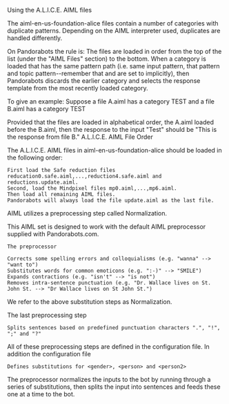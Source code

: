 Using the A.L.I.C.E. AIML files

The aiml-en-us-foundation-alice files contain a number of categories with duplicate patterns. Depending on the AIML interpreter used, duplicates are handled differently.

On Pandorabots the rule is: The files are loaded in order from the top of the list (under the "AIML Files" section) to the bottom. When a category is loaded that has the same pattern path (i.e. same input pattern, that pattern and topic pattern--remember that <that> and <topic> are set to implicitly), then Pandorabots discards the earlier category and selects the response template from the most recently loaded category.

To give an example: Suppose a file A.aiml has a category <category> <pattern>TEST</pattern> <template>This is the response from file A.</template> </category> and a file B.aiml has a category <category> <pattern>TEST</pattern> <template>This is the response from file B.</template> </category>

Provided that the files are loaded in alphabetical order, the A.aiml loaded before the B.aiml, then the response to the input "Test" should be "This is the response from file B."
A.L.I.C.E. AIML File Order

The A.L.I.C.E. AIML files in aiml-en-us-foundation-alice should be loaded in the following order:

    First load the Safe reduction files reducation0.safe.aiml,...,reduction4.safe.aiml and reductions.update.aiml.
    Second, load the Mindpixel files mp0.aiml,...,mp6.aiml.
    Then load all remaining AIML files.
    Pandorabots will always load the file update.aiml as the last file.

AIML utilizes a preprocessing step called Normalization.

This AIML set is designed to work with the default AIML preprocessor supplied with Pandorabots.com.

    The preprocessor

    Corrects some spelling errors and colloquialisms (e.g. "wanna" --> "want to")
    Substitutes words for common emoticons (e.g. ":-)" --> "SMILE")
    Expands contractions (e.g. "isn't" --> "is not")
    Removes intra-sentence punctuation (e.g. "Dr. Wallace lives on St. John St. --> "Dr Wallace lives on St John St.")

We refer to the above substitution steps as Normalization.

The last preprocessing step

    Splits sentences based on predefined punctuation characters ".", "!", ";" and "?"

All of these preprocessing steps are defined in the configuration file. In addition the configuration file

    Defines substitutions for <gender>, <person> and <person2>

The preprocessor normalizes the inputs to the bot by running through a series of substitutions, then splits the input into sentences and feeds these one at a time to the bot.
